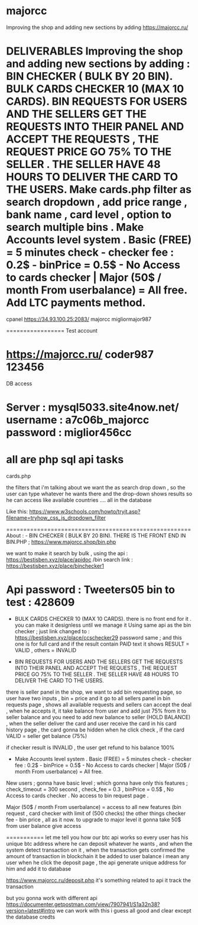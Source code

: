 # majorcc

Improving the shop and adding new sections by adding 
https://majorcc.ru/


DELIVERABLES
Improving the shop and adding new sections by adding :
BIN CHECKER ( BULK BY 20 BIN).
BULK CARDS CHECKER 10 (MAX 10 CARDS).
BIN REQUESTS FOR USERS AND THE SELLERS GET THE REQUESTS INTO THEIR PANEL AND ACCEPT THE REQUESTS , THE REQUEST PRICE GO 75% TO THE SELLER . THE SELLER HAVE 48 HOURS TO DELIVER THE CARD TO THE USERS.
Make cards.php filter as search dropdown , add price range , bank name , card level , option to search multiple bins .
Make Accounts level system . Basic (FREE) = 5 minutes check - checker fee : 0.2$ - binPrice = 0.5$ - No Access to cards checker | Major (50$ / month From userbalance) = All free.
Add LTC payments method.
=============================================
cpanel
https://34.93.100.25:2083/
majorcc
migliormajor987

=================
Test account

https://majorcc.ru/
coder987
123456
===============
DB access

Server : mysql5033.site4now.net/
username : a7c06b_majorcc
password : miglior456cc
=====================================================
all are php sql api tasks
======================================================

cards.php

the filters that i'm talking about
we want the as search drop down , so the user can type whatever he wants there and the drop-down shows results so he can access like available countries ....
all in the database

Like this: https://www.w3schools.com/howto/tryit.asp?filename=tryhow_css_js_dropdown_filter

======================================================
About : - BIN CHECKER ( BULK BY 20 BIN).
THERE IS THE FRONT END IN BIN.PHP ; https://www.majorcc.shop/bin.php

we want to make it search by bulk , 
using the api : https://bestisben.xyz/place/apidoc
 /bin search link : 
https://bestisben.xyz/place/binchecker1

Api password : Tweeters05
bin to test :  428609
=====================================================
- BULK CARDS CHECKER 10 (MAX 10 CARDS).
there is no front end for it . you can make it designless until we manage it 
Using same api as the bin checker ; just link changed to : https://bestisben.xyz/place/ccschecker29
password same ; and this one is for full card and if the result contain PAID text it shows RESULT = VALID , others = INVALID

- BIN REQUESTS FOR USERS AND THE SELLERS GET THE REQUESTS INTO THEIR PANEL AND ACCEPT THE REQUESTS , THE REQUEST PRICE GO 75% TO THE SELLER . THE SELLER HAVE 48 HOURS TO DELIVER THE CARD TO THE USERS.

there is seller panel in the shop, we want to add bin requesting page, so user have two inputs , bin + price and it go to all sellers panel in bin requests page , shows all available requests and sellers can accept the deal , when he accepts it, it take balance from user and add just 75% from it to seller balance and you need to add new balance to seller (HOLD BALANCE) , when the seller deliver the card and user receive the card in his card history page , the card gonna be hidden when he click check , if the card VALID = seller get balance (75%)

if checker result is INVALID  , the user get refund to his balance 100%


- Make Accounts level system . Basic (FREE) = 5 minutes check - checker fee : 0.2$ - binPrice = 0.5$ -  No Access to cards checker | Major (50$ / month From userbalance) = All free.

New users ; gonna have basic level ; which gonna have only this features ; check_timeout = 300 second , check_fee = 0.3 ,  binPrice = 0.5$ , No Access to cards checker . No access to bin request page .

Major (50$ / month From userbalance) = access to all new features (bin request , card checker with limit of (500 checks) the other things checker fee  - bin price , all as it now.
to upgrade to major level it gonna take 50$ from user balance give access

===========
let me tell you how our btc api works
so every user has his unique  btc address
where he can deposit whatever he wants , and when the system detect transaction on it , when the transaction gets confirmed the amount of transaction
in blockchain
it be added to user balance
i mean any user when he click the deposit page , the api generate unique address for him and add it to database

https://www.majorcc.ru/deposit.php
it's something related to api
it track the transaction

but you gonna work with different api
https://documenter.getpostman.com/view/7907941/S1a32n38?version=latest#intro
we can work with this i guess
all good and clear
except the database credts
